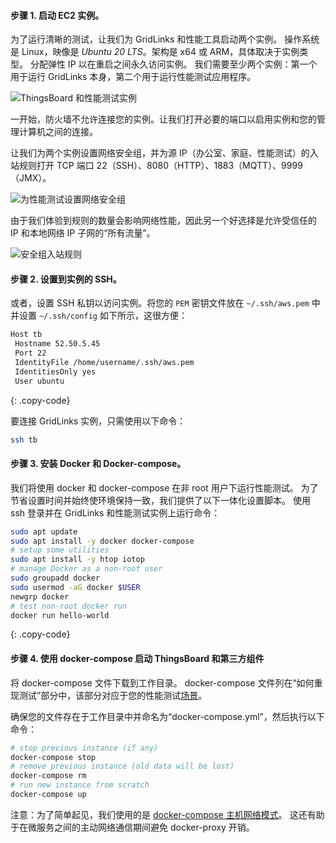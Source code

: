 #### 步骤 1. 启动 EC2 实例。

为了运行清晰的测试，让我们为 GridLinks 和性能工具启动两个实例。
操作系统是 Linux，映像是 *Ubuntu 20 LTS*。架构是 x64 或 ARM，具体取决于实例类型。
分配弹性 IP 以在重启之间永久访问实例。
我们需要至少两个实例：第一个用于运行 GridLinks 本身，第二个用于运行性能测试应用程序。

![ThingsBoard 和性能测试实例](/images/reference/performance-aws-instances/method/setup/performance_test_aws_instances.png "ThingsBoard 和性能测试实例")

一开始，防火墙不允许连接您的实例。让我们打开必要的端口以启用实例和您的管理计算机之间的连接。

让我们为两个实例设置网络安全组，并为源 IP（办公室、家庭、性能测试）的入站规则打开 TCP 端口 22（SSH）、8080（HTTP）、1883（MQTT）、9999（JMX）。

![为性能测试设置网络安全组](/images/reference/performance-aws-instances/method/setup/performance_test_network_security_group.png "为性能测试设置网络安全组")

由于我们体验到规则的数量会影响网络性能，因此另一个好选择是允许受信任的 IP 和本地网络 IP 子网的“所有流量”。

![安全组入站规则](/images/reference/performance-aws-instances/method/setup/performance_test_network_security_group_inbound_rules.png)


#### 步骤 2. 设置到实例的 SSH。

或者，设置 SSH 私钥以访问实例。将您的 `PEM` 密钥文件放在 `~/.ssh/aws.pem` 中并设置 `~/.ssh/config` 如下所示，这很方便：
```bash
Host tb
 Hostname 52.50.5.45
 Port 22
 IdentityFile /home/username/.ssh/aws.pem
 IdentitiesOnly yes
 User ubuntu
```
{: .copy-code}

要连接 GridLinks 实例，只需使用以下命令：
```bash
ssh tb
```

#### 步骤 3. 安装 Docker 和 Docker-compose。

我们将使用 docker 和 docker-compose 在非 root 用户下运行性能测试。
为了节省设置时间并始终使环境保持一致，我们提供了以下一体化设置脚本。
使用 ssh 登录并在 GridLinks 和性能测试实例上运行命令：

```bash
sudo apt update
sudo apt install -y docker docker-compose
# setup some utilities
sudo apt install -y htop iotop
# manage Docker as a non-root user
sudo groupadd docker
sudo usermod -aG docker $USER
newgrp docker
# test non-root docker run
docker run hello-world
```
{: .copy-code}


#### 步骤 4. 使用 docker-compose 启动 ThingsBoard 和第三方组件

将 docker-compose 文件下载到工作目录。
docker-compose 文件列在“如何重现测试”部分中，该部分对应于您的性能测试[场景](/docs/{{docsPrefix}}reference/performance-comparison/#test-summary)。

确保您的文件存在于工作目录中并命名为“docker-compose.yml”，然后执行以下命令：

```bash
# stop previous instance (if any)
docker-compose stop
# remove previous instance (old data will be lost)
docker-compose rm
# run new instance from scratch 
docker-compose up 
```

注意：为了简单起见，我们使用的是 [docker-compose 主机网络模式](https://docs.docker.com/compose/compose-file/compose-file-v3/#network_mode)。
这还有助于在微服务之间的主动网络通信期间避免 docker-proxy 开销。